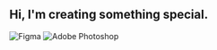 ## Hi, I'm creating something special.

![Figma](https://img.shields.io/badge/-Figma-090909?style=for-the-badge&logo=figma&logoColor=47C5FB)
![Adobe Photoshop](https://img.shields.io/badge/-Photoshop-090909?style=for-the-badge&logo=adobephotoshop&logoColor=47C5FB)
<!--
**biscuitov/biscuitov** is a ✨ _special_ ✨ repository because its `README.md` (this file) appears on your GitHub profile.

Here are some ideas to get you started:

- 🔭 I’m currently working on ...
- 🌱 I’m currently learning ...
- 👯 I’m looking to collaborate on ...
- 🤔 I’m looking for help with ...
- 💬 Ask me about ...
- 📫 How to reach me: ...
- 😄 Pronouns: ...
- ⚡ Fun fact: ...
-->
